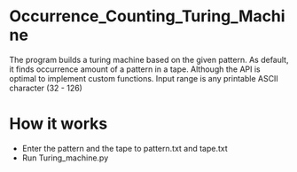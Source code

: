 # Occurrence_Counting_Turing_Machine
The program builds a turing machine based on the given pattern. As default, it finds occurrence amount of a pattern in a tape. Although the API is optimal to implement custom functions. Input range is any printable ASCII character (32 - 126)

# How it works
- Enter the pattern and the tape to pattern.txt and tape.txt
- Run Turing_machine.py
